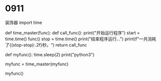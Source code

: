 # 0911
装饰器
import time

def time_master(func):
    def call_func():
        print("开始运行程序")
        start = time.time()
        func()
        stop = time.time()
        print("结束程序运行...")
        print(f"一共消耗了{(stop-stop):.2f}秒。")
    return call_func

def myfunc():
    time.sleep(2)
    print("python3")

myfunc = time_master(myfunc)

myfunc()
